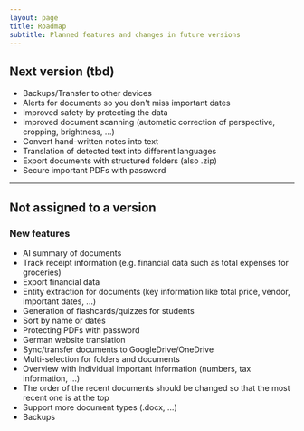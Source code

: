 ```yaml
---
layout: page
title: Roadmap
subtitle: Planned features and changes in future versions 
---
```


## Next version (tbd)
- Backups/Transfer to other devices
- Alerts for documents so you don't miss important dates
- Improved safety by protecting the data
- Improved document scanning (automatic correction of perspective, cropping, brightness, ...)
- Convert hand-written notes into text
- Translation of detected text into different languages
- Export documents with structured folders (also .zip)
- Secure important PDFs with password 
  
___

## Not assigned to a version 
### New features 
- AI summary of documents
- Track receipt information (e.g. financial data such as total expenses for groceries)
- Export financial data
- Entity extraction for documents (key information like total price, vendor, important dates, ...)
- Generation of flashcards/quizzes for students
- Sort by name or dates
- Protecting PDFs with password
- German website translation 
- Sync/transfer documents to GoogleDrive/OneDrive
- Multi-selection for folders and documents
- Overview with individual important information (numbers, tax information, ...)
- The order of the recent documents should be changed so that the most recent one is at the top
- Support more document types (.docx, ...)
- Backups
